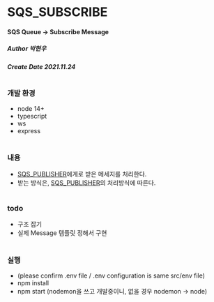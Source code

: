 # SQS_SUBSCRIBE
#### SQS Queue -> Subscribe Message
##### Author 박현우
##### Create Date 2021.11.24
#
### 개발 환경
* node 14+
* typescript
* ws
* express
#
### 내용
* [SQS_PUBLISHER](https://github.com/awakelife93/sqs_publisher)에게로 받은 메세지를 처리한다.
* 받는 방식은, [SQS_PUBLISHER](https://github.com/awakelife93/sqs_publisher)의 처리방식에 따른다.
#
### todo
* 구조 잡기
* 실제 Message 템플릿 정해서 구현
#
### 실행
* (please confirm .env file / .env configuration is same src/env file)
* npm install
* npm start (nodemon을 쓰고 개발중이니, 없을 경우 nodemon -> node)

